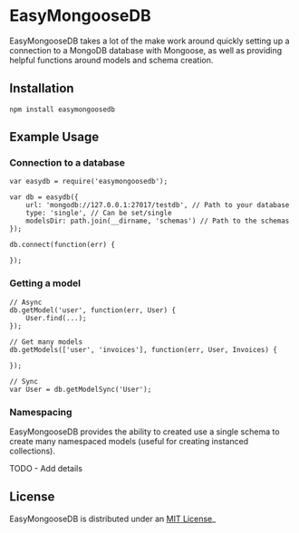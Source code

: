 # EasyMongooseDB

EasyMongooseDB takes a lot of the make work around quickly setting up a connection to a MongoDB database with Mongoose, as well as providing helpful functions around models and schema creation.

## Installation

```
npm install easymongoosedb
```

## Example Usage

### Connection to a database

```
var easydb = require('easymongoosedb');

var db = easydb({
	url: 'mongodb://127.0.0.1:27017/testdb', // Path to your database
	type: 'single', // Can be set/single
	modelsDir: path.join(__dirname, 'schemas') // Path to the schemas
});

db.connect(function(err) {
	
});

```

### Getting a model

```
// Async
db.getModel('user', function(err, User) {
	User.find(...);
});

// Get many models
db.getModels(['user', 'invoices'], function(err, User, Invoices) {
	
});

// Sync
var User = db.getModelSync('User');
```

### Namespacing

EasyMongooseDB provides the ability to created use a single schema to create many namespaced models (useful for creating instanced collections).

TODO - Add details

## License
EasyMongooseDB is distributed under an [MIT License](http://www.opensource.org/licenses/mit-license.php)_